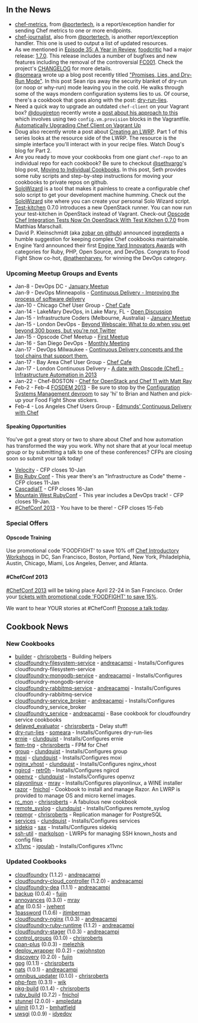In the News<a name="news"></a>
-----------
* [chef-metrics](https://github.com/portertech/chef-metrics), from [@portertech](http://twitter.com/portertech), is a report/exception handler for sending Chef metrics to one or more endpoints.
* [chef-journalist](https://github.com/portertech/chef-journalist), also from [@portertech](https://twitter.com/portertech), is another report/exception handler. This one is used to output a list of updated resources.
* As we mentioned in [Episode 35: A Year in Review](http://foodfightshow.org/2013/01/food-fight-show-year-two.html), [foodcritic](http://acrmp.github.com/foodcritic/) had a major release:  [1.7.0](https://github.com/acrmp/foodcritic/blob/master/CHANGELOG.md).  This release includes a number of bugfixes and new features including the removal of the controversial [FC001](http://acrmp.github.com/foodcritic/#FC001).  Check the project's [CHANGELOG](https://github.com/acrmp/foodcritic/blob/master/CHANGELOG.md) for more details.
* [@someara](https://twitter.com/someara) wrote up a blog post recently titled ["Promises, Lies, and Dry-Run Mode"](http://blog.afistfulofservers.net/post/2012/12/21/promises-lies-and-dryrun-mode/).  In this post Sean rips away the security blanket of dry-run (or noop or why-run) mode leaving you in the cold.  He walks through some of the ways mondern configuration systems lies to us. Of course, there's a cookbook that goes along with the post:   [dry-run-lies](http://community.opscode.com/cookbooks/dry-run-lies).
* Need a quick way to upgrade an outdated `chef-client` on your Vagrant box?  [@dougireton](https://twitter.com/dougireton) recently wrote a [post about his approach to this](http://dougireton.com/blog/2012/12/23/automatically-upgrading-chef-client-on-vagrant-up/) which involves using two `config.vm.provision` blocks in the Vagrantfile.  [Automatically Upgrading Chef Client on Vagrant Up](http://dougireton.com/blog/2012/12/23/automatically-upgrading-chef-client-on-vagrant-up/)
* Doug also recently wrote a post about [Creating an LWRP](http://dougireton.com/blog/2012/12/31/creating-an-lwrp/).  Part 1 of this series looks at the resource side of the LWRP.  The resource is the simple interface you'll interact with in your recipe files.  Watch Doug's blog for Part 2.
* Are you ready to move your cookbooks from one giant `chef-repo` to an individual repo for each cookbook?  Be sure to checkout [@sethvargo](https://twitter.com/sethvargo)'s blog post, [Moving to Individual Cookbooks](http://sethvargo.com/20130102/moving-to-individual-cookbooks/).  In this post, Seth provides some ruby scripts and step-by-step instructions for moving your cookbooks to private repos on github.  
* [SoloWizard](http://www.solowizard.com/) is a tool that makes it painless to create a configurable chef solo script to get your development machine humming.  Check out the [SoloWizard](http://www.solowizard.com/) site where you can create your personal Solo Wizard script.
* [Test-kitchen](https://github.com/opscode/test-kitchen) 0.7.0 introduces a new OpenStack runner.  You can now run your test-kitchen in OpenStack instead of Vagrant.  Check-out [Opscode Chef Integration Tests Now On OpenStack With Test Kitchen 0.7.0](http://www.infoq.com/news/2013/01/test-kitchen-on-openstack) from Matthias Marschall.
* David P. Kleinschmidt (aka [zobar on github](https://github.com/zobar)) announced [ingredients](https://github.com/zobar/ingredients) a humble suggestion for keeping complex Chef cookbooks maintainable.  
* Engine Yard announced their first [Engine Yard Innovators Awards](https://blog.engineyard.com/2013/engine-yard-innovators-awards/) with categories for Ruby, PHP, Open Source, and DevOps.  Congrats to Food Fight Show co-hot, [@nathenharvey](https://twitter.com/nathenharvey), for winning the DevOps category.

### Upcoming Meetup Groups and Events
* Jan-8 - DevOps DC - [January Meetup](http://www.meetup.com/DevOpsDC/events/90355012/)
* Jan-9 - DevOps Minneapolis - [Continuous Delivery - Improving the process of software delivery](http://www.meetup.com/DevOps-Minneapolis/events/94351262/)
* Jan-10 - Chicago Chef User Group - [Chef Cafe](http://www.meetup.com/Chicago-Chef-User-Group/events/95348762/)
* Jan-14 - LakeMary DevOps, in Lake Mary, FL - [Open Discussion](http://www.meetup.com/LakeMary-DevOps/events/95923592/)
* Jan-15 - Infrastructure Coders (Melbourne, Australia) - [January Meetup](http://meetup.infrastructurecoders.com/events/91261252/)
* Jan-15 - London DevOps - [Beyond Webscale: What to do when you get beyond 300 boxes, but you're not Twitter](http://london-devops-jan-2013.eventbrite.com/)
* Jan-15 - Opscode Chef Meetup - [First Meetup](http://www.meetup.com/Opscode-Chef-Meetup/events/91432562/)
* Jan-16 - San Diego DevOps - [Monthly Meeting](http://www.meetup.com/sddevops/events/dlwztdyrcbvb/)
* Jan-17 - DevOps Milwaukee - [Continuous Delivery concepts and the tool chains that support them.](http://www.meetup.com/DevOps-Milwaukee/events/96337082/)
* Jan-17 - Bay Area Chef User Group - [Chef Cafe](http://www.meetup.com/The-Bay-Area-Chef-User-Group/events/97748582/)
* Jan-17 - London Continuous Delivery - [A date with Opscode (Chef) - Infrastructure Automation in 2013](http://www.meetup.com/London-Continuous-Delivery/events/94851972/)
* Jan-22 - Chef-BOSTON - [Chef for OpenStack and Chef 11 with Matt Ray](http://www.meetup.com/Chef-BOSTON/events/98235712/)
* Feb-2 - Feb-4 [FOSDEM 2013](https://fosdem.org/2013/) - Be sure to stop by the [Configuration Systems Management devroom](https://fosdem.org/2013/schedule/track/configuration_systems_management/) to say 'hi' to Brian and Nathen and pick-up your Food Fight Show stickers.
* Feb-4 - Los Angeles Chef Users Group - [Edmunds' Continuous Delivery with Chef](http://www.meetup.com/Los-Angeles-Chef-Users-Group/events/95257602/)

#### Speaking Opportunities

You've got a great story or two to share about Chef and how automation has transformed the way you work.  Why not share that at your local meetup group or by submitting a talk to one of these conferences?  CFPs are closing soon so submit your talk today!

* [Velocity](http://velocityconf.com/velocity2013/public/cfp/246) - CFP closes 10-Jan
* [Big Ruby Conf](http://www.bigrubyconf.com/) - This year there's an "Infrastructure as Code" theme - CFP closes 11-Jan
* [CascadiaIT](http://casitconf.org/casitconf13/) - CFP closes 16-Jan
* [Mountain West RubyConf](http://mtnwestrubyconf.org/) - This year includes a DevOps track! - CFP closes 19-Jan.
* [#ChefConf 2013](https://chefconf2013.busyconf.com/proposals/new) - You have to be there! - CFP closes 15-Feb

###  Special Offers

#### Opscode Training

Use promotional code 'FOODFIGHT' to save 10% off [Chef Introductory Workshops](http://opscode.eventbrite.com/) in DC, San Francisco, Boston, Portland, New York, Philadelphia, Austin, Chicago, Miami, Los Angeles, Denver, and Atlanta.  

#### #ChefConf 2013

[#ChefConf 2013](http://chefconf.opscode.com) will be taking place April 22-24 in San Francisco.  Order your [tickets with promotional code 'FOODFIGHT' to save 15%](https://chefconf2013.busyconf.com/bookings/new?discount=FOODFIGHT).

We want to hear YOUR stories at #ChefConf!  [Propose a talk today](https://chefconf2013.busyconf.com/proposals/new).

Cookbook News<a name="cookbooks"></a>
-------------
### New Cookbooks

* [builder](http://community.opscode.com/cookbooks/builder) - [chrisroberts](http://community.opscode.com/users/chrisroberts) - Building helpers
* [cloudfoundry-filesystem-service](http://community.opscode.com/cookbooks/cloudfoundry-filesystem-service) - [andreacampi](http://community.opscode.com/users/andreacampi) - Installs/Configures cloudfoundry-filesystem-service
* [cloudfoundry-mongodb-service](http://community.opscode.com/cookbooks/cloudfoundry-mongodb-service) - [andreacampi](http://community.opscode.com/users/andreacampi) - Installs/Configures cloudfoundry-mongodb-service
* [cloudfoundry-rabbitmq-service](http://community.opscode.com/cookbooks/cloudfoundry-rabbitmq-service) - [andreacampi](http://community.opscode.com/users/andreacampi) - Installs/Configures cloudfoundry-rabbitmq-service
* [cloudfoundry-service_broker](http://community.opscode.com/cookbooks/cloudfoundry-service_broker) - [andreacampi](http://community.opscode.com/users/andreacampi) - Installs/Configures cloudfoundry_service_broker
* [cloudfoundry_service](http://community.opscode.com/cookbooks/cloudfoundry_service) - [andreacampi](http://community.opscode.com/users/andreacampi) - Base cookbook for cloudfoundry service cookbooks
* [delayed_evaluator](http://community.opscode.com/cookbooks/delayed_evaluator) - [chrisroberts](http://community.opscode.com/users/chrisroberts) - Delay stuff!
* [dry-run-lies](http://community.opscode.com/cookbooks/dry-run-lies) - [someara](http://community.opscode.com/users/someara) - Installs/Configures dry-run-lies
* [ernie](http://community.opscode.com/cookbooks/ernie) - [clundquist](http://community.opscode.com/users/clundquist) - Installs/Configures ernie
* [fpm-tng](http://community.opscode.com/cookbooks/fpm-tng) - [chrisroberts](http://community.opscode.com/users/chrisroberts) - FPM for Chef
* [group](http://community.opscode.com/cookbooks/group) - [clundquist](http://community.opscode.com/users/clundquist) - Installs/Configures group
* [moxi](http://community.opscode.com/cookbooks/moxi) - [clundquist](http://community.opscode.com/users/clundquist) - Installs/Configures moxi
* [nginx_vhost](http://community.opscode.com/cookbooks/nginx_vhost) - [clundquist](http://community.opscode.com/users/clundquist) - Installs/Configures nginx_vhost
* [ngircd](http://community.opscode.com/cookbooks/ngircd) - [retr0h](http://community.opscode.com/users/retr0h) - Installs/Configures ngircd
* [openvz](http://community.opscode.com/cookbooks/openvz) - [clundquist](http://community.opscode.com/users/clundquist) - Installs/Configures openvz
* [playonlinux](http://community.opscode.com/cookbooks/playonlinux) - [mray](http://community.opscode.com/users/mray) - Installs/Configures playonlinux, a WINE installer
* [razor](http://community.opscode.com/cookbooks/razor) - [fnichol](http://community.opscode.com/users/fnichol) - Cookbook to install and manage Razor. An LWRP is provided to manage OS and micro kernel images.
* [rc_mon](http://community.opscode.com/cookbooks/rc_mon) - [chrisroberts](http://community.opscode.com/users/chrisroberts) - A fabulous new cookbook
* [remote_syslog](http://community.opscode.com/cookbooks/remote_syslog) - [clundquist](http://community.opscode.com/users/clundquist) - Installs/Configures remote_syslog
* [repmgr](http://community.opscode.com/cookbooks/repmgr) - [chrisroberts](http://community.opscode.com/users/chrisroberts) - Replication manager for PostgreSQL
* [services](http://community.opscode.com/cookbooks/services) - [clundquist](http://community.opscode.com/users/clundquist) - Installs/Configures services
* [sidekiq](http://community.opscode.com/cookbooks/sidekiq) - [sax](http://community.opscode.com/users/sax) - Installs/Configures sidekiq
* [ssh-util](http://community.opscode.com/cookbooks/ssh-util) - [markolson](http://community.opscode.com/users/markolson) - LWRPs for managing SSH known_hosts and config files
* [x11vnc](http://community.opscode.com/cookbooks/x11vnc) - [jgoulah](http://community.opscode.com/users/jgoulah) - Installs/Configures x11vnc


### Updated Cookbooks
* [cloudfoundry](http://community.opscode.com/cookbooks/cloudfoundry) (1.1.2) - [andreacampi](http://community.opscode.com/users/andreacampi)
* [cloudfoundry-cloud_controller](http://community.opscode.com/cookbooks/cloudfoundry-cloud_controller) (1.2.0) - [andreacampi](http://community.opscode.com/users/andreacampi)
* [cloudfoundry-dea](http://community.opscode.com/cookbooks/cloudfoundry-dea) (1.1.1) - [andreacampi](http://community.opscode.com/users/andreacampi)
* [backup](http://community.opscode.com/cookbooks/backup) (0.0.4) - [fujin](http://community.opscode.com/users/fujin)
* [annoyances](http://community.opscode.com/cookbooks/annoyances) (0.3.0) - [mray](http://community.opscode.com/users/mray)
* [afw](http://community.opscode.com/cookbooks/afw) (0.0.5) - [jvehent](http://community.opscode.com/users/jvehent)
* [1password](http://community.opscode.com/cookbooks/1password) (1.0.6) - [jtimberman](http://community.opscode.com/users/jtimberman)
* [cloudfoundry-nginx](http://community.opscode.com/cookbooks/cloudfoundry-nginx) (1.0.3) - [andreacampi](http://community.opscode.com/users/andreacampi)
* [cloudfoundry-ruby-runtime](http://community.opscode.com/cookbooks/cloudfoundry-ruby-runtime) (1.1.2) - [andreacampi](http://community.opscode.com/users/andreacampi)
* [cloudfoundry-stager](http://community.opscode.com/cookbooks/cloudfoundry-stager) (1.0.3) - [andreacampi](http://community.opscode.com/users/andreacampi)
* [control_groups](http://community.opscode.com/cookbooks/control_groups) (0.1.0) - [chrisroberts](http://community.opscode.com/users/chrisroberts)
* [cpan-plus](http://community.opscode.com/cookbooks/cpan-plus) (0.0.3) - [melezhik](http://community.opscode.com/users/melezhik)
* [deploy_wrapper](http://community.opscode.com/cookbooks/deploy_wrapper) (0.0.2) - [cwjohnston](http://community.opscode.com/users/cwjohnston)
* [discovery](http://community.opscode.com/cookbooks/discovery) (0.2.0) - [fujin](http://community.opscode.com/users/fujin)
* [gpg](http://community.opscode.com/cookbooks/gpg) (0.1.1) - [chrisroberts](http://community.opscode.com/users/chrisroberts)
* [nats](http://community.opscode.com/cookbooks/nats) (1.0.1) - [andreacampi](http://community.opscode.com/users/andreacampi)
* [omnibus_updater](http://community.opscode.com/cookbooks/omnibus_updater) (0.1.0) - [chrisroberts](http://community.opscode.com/users/chrisroberts)
* [php-fpm](http://community.opscode.com/cookbooks/php-fpm) (0.3.1) - [wik](http://community.opscode.com/users/wik)
* [pkg-build](http://community.opscode.com/cookbooks/pkg-build) (0.1.4) - [chrisroberts](http://community.opscode.com/users/chrisroberts)
* [ruby_build](http://community.opscode.com/cookbooks/ruby_build) (0.7.2) - [fnichol](http://community.opscode.com/users/fnichol)
* [stunnel](http://community.opscode.com/cookbooks/stunnel) (2.0.0) - [ampledata](http://community.opscode.com/users/ampledata)
* [ulimit](http://community.opscode.com/cookbooks/ulimit) (0.1.2) - [bmhatfield](http://community.opscode.com/users/bmhatfield)
* [uwsgi](http://community.opscode.com/cookbooks/uwsgi) (0.0.9) - [idyedov](http://community.opscode.com/users/idyedov)
